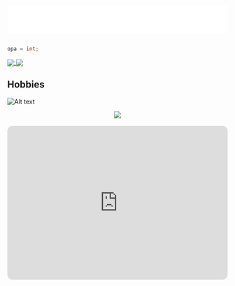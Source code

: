 <h1>
  <img src="https://github.com/gabriel-txt/gabriel-txt/blob/main/name.svg" alt="Gabriel Póvoa">
</h1>

```java
opa = int;
```

<div>
  <a href="https://github.com/anuraghazra/github-readme-stats">
    <img height="180em" align="center" src="https://github-readme-stats.vercel.app/api?username=gabriel-txt&theme=nightowl" />
  </a>
  <a href="https://github.com/anuraghazra/convoychat">
    <img height="180em" align="center" src="https://github-readme-stats.vercel.app/api/top-langs?username=gabriel-txt&layout=compact&langs_count=8&card_width=320&theme=nightowl" />
  </a>
</div>

## Hobbies
![Alt text](https://spotify-recently-played-readme.vercel.app/api?user=gabroutsgamer)

<p align="center">
  <img src="https://capsule-render.vercel.app/api?type=waving&color=gradient&height=60&section=footer"/>
</p>

<iframe style="border-radius:12px" src="https://open.spotify.com/embed/playlist/4A5HUXmAUstmXxNgIsWMCR?utm_source=generator" width="100%" height="352" frameBorder="0" allowfullscreen="" allow="autoplay; clipboard-write; encrypted-media; fullscreen; picture-in-picture" loading="lazy"></iframe>
